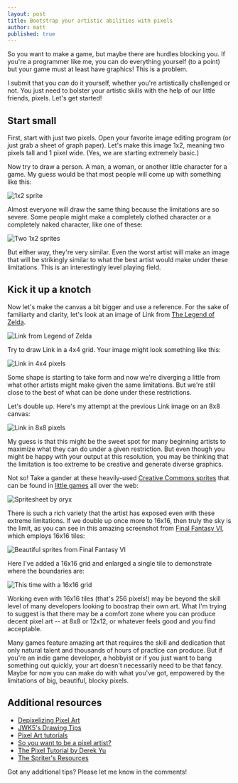```yaml
---
layout: post
title: Bootstrap your artistic abilities with pixels
author: matt
published: true
---
```


So you want to make a game, but maybe there are hurdles blocking you. If you're a programmer like me, you can do everything yourself (to a point) but your game must at least have graphics! This is a problem.

I submit that you _can_ do it yourself, whether you're artistically challenged or not. You just need to bolster your artistic skills with the help of our little friends, pixels. Let's get started!

## Start small

First, start with just two pixels. Open your favorite image editing program (or just grab a sheet of graph paper). Let's make this image 1x2, meaning two pixels tall and 1 pixel wide. (Yes, we are starting extremely basic.)

Now try to draw a person. A man, a woman, or another little character for a game. My guess would be that most people will come up with something like this:

<div class="full-frame">
	<img alt="1x2 sprite" src="/media/images/posts/bootstrap_pixels/1x2.png">
</div>

Almost everyone will draw the same thing because the limitations are so severe. Some people might make a completely clothed character or a completely naked character, like one of these:

<div class="full-frame">
	<img alt="Two 1x2 sprites" src="/media/images/posts/bootstrap_pixels/1x2_x2.png">
</div>

But either way, they're very similar. Even the worst artist will make an image that will be strikingly similar to what the best artist would make under these limitations. This is an interestingly level playing field.

## Kick it up a knotch

Now let's make the canvas a bit bigger and use a reference. For the sake of familiarty and clarity, let's look at an image of Link from [The Legend of Zelda][1].

<div class="full-frame">
	<img alt="Link from Legend of Zelda" src="/media/images/posts/bootstrap_pixels/link.png">
</div>

Try to draw Link in a 4x4 grid. Your image might look something like this:

<div class="full-frame">
	<img alt="Link in 4x4 pixels" src="/media/images/posts/bootstrap_pixels/link_4x4.png">
</div>

Some shape is starting to take form and now we're diverging a little from what other artists might make given the same limitations. But we're still close to the best of what can be done under these restrictions.

Let's double up. Here's my attempt at the previous Link image on an 8x8 canvas:

<div class="full-frame">
	<img alt="Link in 8x8 pixels" src="/media/images/posts/bootstrap_pixels/link_8x8.png">
</div>

My guess is that this might be the sweet spot for many beginning artists to maximize what they can do under a given restriction. But even though you might be happy with your output at this resolution, you may be thinking that the limitation is too extreme to be creative and generate diverse graphics.

Not so! Take a gander at these heavily-used [Creative Commons sprites][2] that can be found in [little games][3] all over the web:

<div class="full-frame">
	<img alt="Spritesheet by oryx" src="/media/images/posts/bootstrap_pixels/spritesheet_by_oryx.png">
</div>

There is such a rich variety that the artist has exposed even with these extreme limitations. If we double up once more to 16x16, then truly the sky is the limit, as you can see in this amazing screenshot from [Final Fantasy VI][4], which employs 16x16 tiles:

<div class="full-frame">
	<img alt="Beautiful sprites from Final Fantasy VI" src="/media/images/posts/bootstrap_pixels/final_fantasy_vi.png">
</div>

Here I've added a 16x16 grid and enlarged a single tile to demonstrate where the boundaries are:

<div class="full-frame">
	<img alt="This time with a 16x16 grid" src="/media/images/posts/bootstrap_pixels/final_fantasy_vi_with_grid.png">
</div>

Working even with 16x16 tiles (that's 256 pixels!) may be beyond the skill level of many developers looking to boostrap their own art. What I'm trying to suggest is that there may be a comfort zone where you can produce decent pixel art -- at 8x8 or 12x12, or whatever feels good and you find acceptable.

Many games feature amazing art that requires the skill and dedication that only natural talent and thousands of hours of practice can produce. But if you're an indie game developer, a hobbyist or if you just want to bang something out quickly, your art doesn't necessarily need to be that fancy. Maybe for now you can make do with what you've got, empowered by the limitations of big, beautiful, blocky pixels.

## Additional resources

* [Depixelizing Pixel Art](http://fileslap.com/2Rm/Depixelizing%20%20Pixel%20%20Art)
* [JWK5's Drawing Tips](http://forums.tigsource.com/index.php?topic=16397.0)
* [Pixel Art tutorials](http://www.firefruitforge.com/?tutorials/Pixel_Art)
* [So you want to be a pixel artist?](http://gas13.ru/v3/tutorials/sywtbapa_almighty_grass_tile.php)
* [The Pixel Tutorial by Derek Yu](http://www.derekyu.com/?page_id=218)
* [The Spriter's Resources](http://www.spriters-resource.com/)

[1]: http://en.wikipedia.org/wiki/The_Legend_of_Zelda
[2]: http://forums.tigsource.com/index.php?topic=8970.0
[3]: https://github.com/richtaur/Valadria
[4]: http://en.wikipedia.org/wiki/Final_Fantasy_VI

Got any additional tips? Please let me know in the comments!

